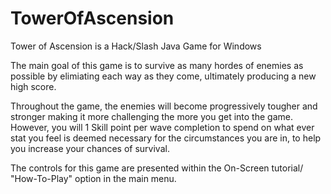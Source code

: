 # TowerOfAscension
Tower of Ascension is a Hack/Slash Java Game for Windows

The main goal of this game is to survive as many hordes of enemies as possible by elimiating each way as they come, 
ultimately producing a new high score. 

Throughout the game, the enemies will become progressively tougher and stronger making it more challenging the more you get into the game.
However, you will 1 Skill point per wave completion to spend on what ever stat you feel is deemed necessary for the circumstances you are in, to help you increase
your chances of survival.

The controls for this game are presented within the On-Screen tutorial/ "How-To-Play" option in the main menu.

